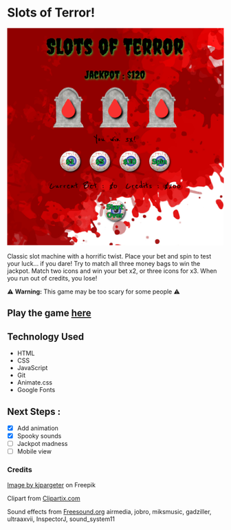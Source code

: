 
# Slots of Terror!

![In game screenshot](/assets/images/screenshot.png)

Classic slot machine with a horrific twist. Place your bet and spin to test your luck... if you dare! Try to match all three money bags to win the jackpot. Match two icons and win your bet x2, or three icons for x3. When you run out of credits, you lose!

⚠️ **Warning:** This game may be too scary for some people ⚠️

## Play the game <a href="https://slotsofterror.netlify.app/">here</a>

## Technology Used

- HTML
- CSS
- JavaScript
- Git
- Animate.css
- Google Fonts

## Next Steps :

- [x] Add animation
- [x] Spooky sounds
- [ ] Jackpot madness
- [ ] Mobile view

### Credits

<a href="https://www.freepik.com/free-vector/halloween-background-with-red-blood-splatter-design_18355620.htm#query=blood%20splatter&position=11&from_view=keyword">Image by kjpargeter</a> on Freepik

Clipart from <a href="https://clipartix.com">Clipartix.com</a>

Sound effects from <a href="https://freesound.org">Freesound.org</a>
airmedia, jobro, miksmusic, gadziller, ultraaxvii, InspectorJ, sound_system11
